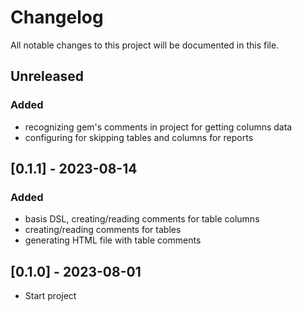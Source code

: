 # Changelog
All notable changes to this project will be documented in this file.

## Unreleased
### Added
- recognizing gem's comments in project for getting columns data
- configuring for skipping tables and columns for reports

## [0.1.1] - 2023-08-14
### Added
- basis DSL, creating/reading comments for table columns
- creating/reading comments for tables
- generating HTML file with table comments

## [0.1.0] - 2023-08-01
- Start project
